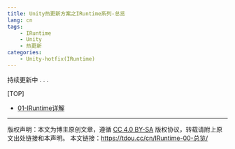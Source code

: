 ```yaml
---
title: Unity热更新方案之IRuntime系列-总览
lang: cn
tags:
    - IRuntime
    - Unity
    - 热更新
categories:
    - Unity-hotfix(IRuntime)
---
```


持续更新中 . . .


[TOP]

- [01-IRuntime详解](https://tdou.cc/cn/IRuntime-01-IRuntime详解/)


--- 

版权声明：本文为博主原创文章，遵循 [CC 4.0 BY-SA](http://creativecommons.org/licenses/by-sa/4.0/) 版权协议，转载请附上原文出处链接和本声明。
本文链接：https://tdou.cc/cn/IRuntime-00-总览/
